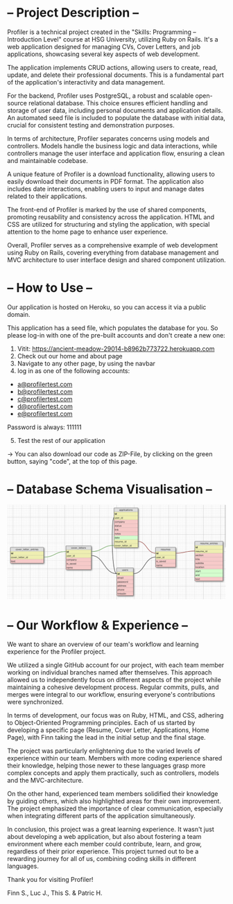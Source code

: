 <h1>– Project Description –</h1>

Profiler is a technical project created in the "Skills: Programming – Introduction Level" course at HSG University, utilizing Ruby on Rails. It's a web application designed for managing CVs, Cover Letters, and job applications, showcasing several key aspects of web development.

The application implements CRUD actions, allowing users to create, read, update, and delete their professional documents. This is a fundamental part of the application's interactivity and data management.

For the backend, Profiler uses PostgreSQL, a robust and scalable open-source relational database. This choice ensures efficient handling and storage of user data, including personal documents and application details. An automated seed file is included to populate the database with initial data, crucial for consistent testing and demonstration purposes.

In terms of architecture, Profiler separates concerns using models and controllers. Models handle the business logic and data interactions, while controllers manage the user interface and application flow, ensuring a clean and maintainable codebase.

A unique feature of Profiler is a download functionality, allowing users to easily download their documents in PDF format. The application also includes date interactions, enabling users to input and manage dates related to their applications.

The front-end of Profiler is marked by the use of shared components, promoting reusability and consistency across the application. HTML and CSS are utilized for structuring and styling the application, with special attention to the home page to enhance user experience.

Overall, Profiler serves as a comprehensive example of web development using Ruby on Rails, covering everything from database management and MVC architecture to user interface design and shared component utilization.


<h1>– How to Use –</h1>

Our application is hosted on Heroku, so you can access it via a public domain.

This application has a seed file, which populates the database for you. So please log-in with one of the pre-built accounts and don't create a new one:

1. Vitit: https://ancient-meadow-29014-b8962b773722.herokuapp.com
2. Check out our home and about page
3. Navigate to any other page, by using the navbar
4. log in as one of the following accounts:

- a@profilertest.com
- b@profilertest.com
- c@profilertest.com
- d@profilertest.com
- e@profilertest.com

Password is always: 111111

5. Test the rest of our application


-> You can also download our code as ZIP-File, by clicking on the green button, saying "code", at the top of this page.


<h1>– Database Schema Visualisation –</h1>

![Alt text](image.png)


<h1>– Our Workflow & Experience –</h1>

We want to share an overview of our team's workflow and learning experience for the Profiler project.

We utilized a single GitHub account for our project, with each team member working on individual branches named after themselves. This approach allowed us to independently focus on different aspects of the project while maintaining a cohesive development process. Regular commits, pulls, and merges were integral to our workflow, ensuring everyone's contributions were synchronized.

In terms of development, our focus was on Ruby, HTML, and CSS, adhering to Object-Oriented Programming principles. Each of us started by developing a specific page (Resume, Cover Letter, Applications, Home Page), with Finn taking the lead in the initial setup and the final stage.

The project was particularly enlightening due to the varied levels of experience within our team. Members with more coding experience shared their knowledge, helping those newer to these languages grasp more complex concepts and apply them practically, such as controllers, models and the MVC-architecture.

On the other hand, experienced team members solidified their knowledge by guiding others, which also highlighted areas for their own improvement. The project emphasized the importance of clear communication, especially when integrating different parts of the application simultaneously.

In conclusion, this project was a great learning experience. It wasn't just about developing a web application, but also about fostering a team environment where each member could contribute, learn, and grow, regardless of their prior experience. This project turned out to be a rewarding journey for all of us, combining coding skills in different languages.


Thank you for visiting Profiler!

Finn S., Luc J., This S. & Patric H.
